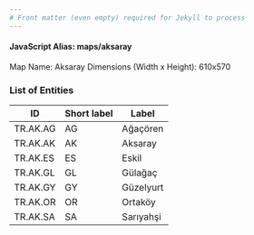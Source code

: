 ```yaml
---
# Front matter (even empty) required for Jekyll to process
---
```


#### JavaScript Alias: maps/aksaray

Map Name: Aksaray
Dimensions (Width x Height): 610x570

### List of Entities

| ID       | Short label | Label     |
| -------- | ----------- | --------- |
| TR.AK.AG | AG          | Ağaçören  |
| TR.AK.AK | AK          | Aksaray   |
| TR.AK.ES | ES          | Eskil     |
| TR.AK.GL | GL          | Gülağaç   |
| TR.AK.GY | GY          | Güzelyurt |
| TR.AK.OR | OR          | Ortaköy   |
| TR.AK.SA | SA          | Sarıyahşi |
